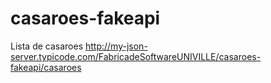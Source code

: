 # casaroes-fakeapi

Lista de casaroes
http://my-json-server.typicode.com/FabricadeSoftwareUNIVILLE/casaroes-fakeapi/casaroes

